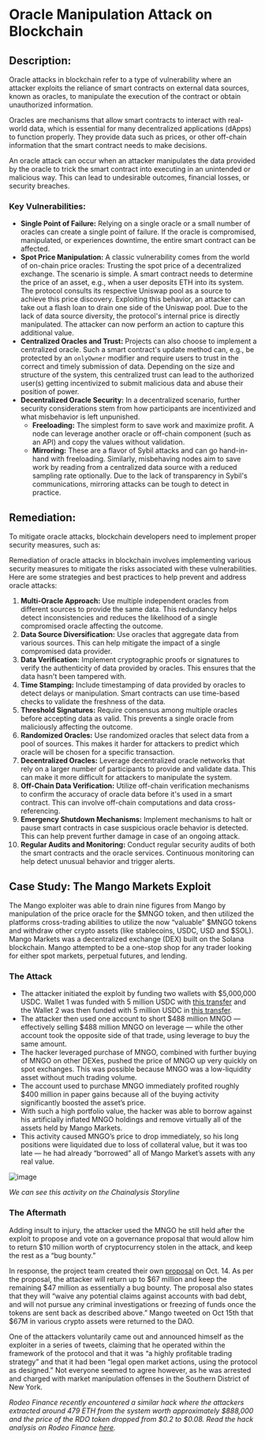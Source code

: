 # Oracle Manipulation Attack on Blockchain

## ****Description:****

Oracle attacks in blockchain refer to a type of vulnerability where an attacker exploits the reliance of smart contracts on external data sources, known as oracles, to manipulate the execution of the contract or obtain unauthorized information. 

Oracles are mechanisms that allow smart contracts to interact with real-world data, which is essential for many decentralized applications (dApps) to function properly. They provide data such as prices, or other off-chain information that the smart contract needs to make decisions.

An oracle attack can occur when an attacker manipulates the data provided by the oracle to trick the smart contract into executing in an unintended or malicious way. This can lead to undesirable outcomes, financial losses, or security breaches. 

### Key Vulnerabilities:

- **Single Point of Failure:** Relying on a single oracle or a small number of oracles can create a single point of failure. If the oracle is compromised, manipulated, or experiences downtime, the entire smart contract can be affected.
- **Spot Price Manipulation:** A classic vulnerability comes from the world of on-chain price oracles: Trusting the spot price of a decentralized exchange. The scenario is simple. A smart contract needs to determine the price of an asset, e.g., when a user deposits ETH into its system. The protocol consults its respective Uniswap pool as a source to achieve this price discovery. Exploiting this behavior, an attacker can take out a flash loan to drain one side of the Uniswap pool. Due to the lack of data source diversity, the protocol's internal price is directly manipulated. The attacker can now perform an action to capture this additional value.
- **Centralized Oracles and Trust:** Projects can also choose to implement a centralized oracle. Such a smart contract's update method can, e.g., be protected by an `onlyOwner` modifier and require users to trust in the correct and timely submission of data. Depending on the size and structure of the system, this centralized trust can lead to the authorized user(s) getting incentivized to submit malicious data and abuse their position of power.
- **Decentralized Oracle Security:** In a decentralized scenario, further security considerations stem from how participants are incentivized and what misbehavior is left unpunished.
    - **Freeloading:** The simplest form to save work and maximize profit. A node can leverage another oracle or off-chain component (such as an API) and copy the values without validation.
    - **Mirroring:** These are a flavor of Sybil attacks and can go hand-in-hand with freeloading. Similarly, misbehaving nodes aim to save work by reading from a centralized data source with a reduced sampling rate optionally. Due to the lack of transparency in Sybil's communications, mirroring attacks can be tough to detect in practice.

## Remediation:

To mitigate oracle attacks, blockchain developers need to implement proper security measures, such as:

Remediation of oracle attacks in blockchain involves implementing various security measures to mitigate the risks associated with these vulnerabilities. Here are some strategies and best practices to help prevent and address oracle attacks:

1. **Multi-Oracle Approach:** Use multiple independent oracles from different sources to provide the same data. This redundancy helps detect inconsistencies and reduces the likelihood of a single compromised oracle affecting the outcome.
2. **Data Source Diversification:** Use oracles that aggregate data from various sources. This can help mitigate the impact of a single compromised data provider.
3. **Data Verification:** Implement cryptographic proofs or signatures to verify the authenticity of data provided by oracles. This ensures that the data hasn't been tampered with.
4. **Time Stamping:** Include timestamping of data provided by oracles to detect delays or manipulation. Smart contracts can use time-based checks to validate the freshness of the data.
5. **Threshold Signatures:** Require consensus among multiple oracles before accepting data as valid. This prevents a single oracle from maliciously affecting the outcome.
6. **Randomized Oracles:** Use randomized oracles that select data from a pool of sources. This makes it harder for attackers to predict which oracle will be chosen for a specific transaction.
7. **Decentralized Oracles:** Leverage decentralized oracle networks that rely on a larger number of participants to provide and validate data. This can make it more difficult for attackers to manipulate the system.
8. **Off-Chain Data Verification:** Utilize off-chain verification mechanisms to confirm the accuracy of oracle data before it's used in a smart contract. This can involve off-chain computations and data cross-referencing.
9. **Emergency Shutdown Mechanisms:** Implement mechanisms to halt or pause smart contracts in case suspicious oracle behavior is detected. This can help prevent further damage in case of an ongoing attack.
10. **Regular Audits and Monitoring:** Conduct regular security audits of both the smart contracts and the oracle services. Continuous monitoring can help detect unusual behavior and trigger alerts.

## ****Case Study: The Mango Markets Exploit****

The Mango exploiter was able to drain nine figures from Mango by manipulation of the price oracle for the $MNGO token, and then utilized the platforms cross-trading abilities to utilize the now “valuable” $MNGO tokens and withdraw other crypto assets (like stablecoins, USDC, USD and $SOL). Mango Markets was a decentralized exchange (DEX) built on the Solana blockchain. Mango attempted to be a one-stop shop for any trader looking for either spot markets, perpetual futures, and lending.

### The Attack

- The attacker initiated the exploit by funding two wallets with $5,000,000 USDC. Wallet 1 was funded with 5 million USDC with [this transfer](https://explorer.solana.com/tx/66AFLig3vs5XkksTZRh5BPo2iiiPV7jHL3hhjwMe3mRyqC9FG8ELgx3HPCWs8QQy1iSi9BAzm6Wx24fHcTtC1xyC) and the Wallet 2 was then funded with 5 million USDC in [this transfer](https://explorer.solana.com/tx/3cBEK257espSw2X6Z7ZZESPPdcsfBoNLYJGAmXEExxw1QpjkSJfcd9kmtER7LkZ3RGbeXKHv1FR4hRBCD5wA8unY).
- The attacker then used one account to short $488 million MNGO — effectively selling $488 million MNGO on leverage — while the other account took the opposite side of that trade, using leverage to buy the same amount.
- The hacker leveraged purchase of MNGO, combined with further buying of MNGO on other DEXes, pushed the price of MNGO up very quickly on spot exchanges. This was possible because MNGO was a low-liquidity asset without much trading volume.
- The account used to purchase MNGO immediately profited roughly $400 million in paper gains because all of the buying activity significantly boosted the asset’s price.
- With such a high portfolio value, the hacker was able to borrow against his artificially inflated MNGO holdings and remove virtually all of the assets held by Mango Markets.
- This activity caused MNGO’s price to drop immediately, so his long positions were liquidated due to loss of collateral value, but it was too late — he had already “borrowed” all of Mango Market’s assets with any real value.

![image](https://github.com/shubhisaran/Blockchain-Attack-Vectors/assets/113500663/ac876da1-c16e-456e-8ea4-54b7adadfa58)

*We can see this activity on the Chainalysis Storyline*

### ****The Aftermath****

Adding insult to injury, the attacker used the MNGO he still held after the exploit to propose and vote on a governance proposal that would allow him to return $10 million worth of cryptocurrency stolen in the attack, and keep the rest as a “bug bounty.” 

In response, the project team created their own [proposal](https://dao.mango.markets/dao/MNGO/proposal/GYhczJdNZAhG24dkkymWE9SUZv8xC4g8s9U8VF5Yprne) on Oct. 14. As per the proposal, the attacker will return up to $67 million and keep the remaining $47 million as essentially a bug bounty. The proposal also states that they will “waive any potential claims against accounts with bad debt, and will not pursue any criminal investigations or freezing of funds once the tokens are sent back as described above.” Mango tweeted on Oct 15th that $67M in various crypto assets were returned to the DAO.

One of the attackers voluntarily came out and announced himself as the exploiter in a series of tweets, claiming that he operated within the framework of the protocol and that it was “a highly profitable trading strategy” and that it had been “legal open market actions, using the protocol as designed.” Not everyone seemed to agree however, as he was arrested and charged with market manipulation offenses in the Southern District of New York.

*Rodeo Finance recently encountered a similar hack where the attackers extracted around 479 ETH from the system worth approximately $888,000 and the price of the RDO token dropped from $0.2 to $0.08. Read the hack analysis on Rodeo Finance [here](https://www.immunebytes.com/blog/rodeo-finance-hack-analysis-report-july-11-2023/).*

